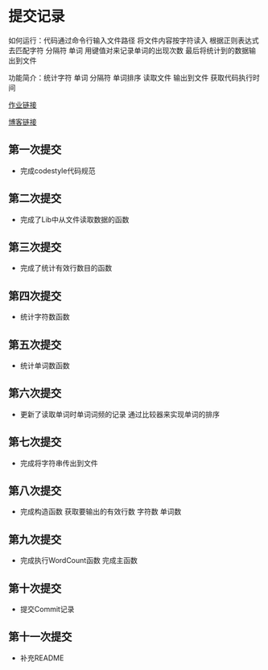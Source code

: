 # 提交记录

如何运行：代码通过命令行输入文件路径 将文件内容按字符读入 根据正则表达式去匹配字符 分隔符 单词 用键值对来记录单词的出现次数 最后将统计到的数据输出到文件

功能简介：统计字符 单词 分隔符 单词排序 读取文件 输出到文件 获取代码执行时间 

[作业链接](https://edu.cnblogs.com/campus/fzu/2021SpringSoftwareEngineeringPractice/homework/11740)

[博客链接](https://www.cnblogs.com/Kosmos1/)

## 第一次提交

* 完成codestyle代码规范

## 第二次提交

* 完成了Lib中从文件读取数据的函数

## 第三次提交

* 完成了统计有效行数目的函数

## 第四次提交

* 统计字符数函数

## 第五次提交

* 统计单词数函数

## 第六次提交

* 更新了读取单词时单词词频的记录 通过比较器来实现单词的排序

## 第七次提交

* 完成将字符串传出到文件

## 第八次提交

* 完成构造函数 获取要输出的有效行数 字符数 单词数

## 第九次提交

* 完成执行WordCount函数 完成主函数 

## 第十次提交

* 提交Commit记录

## 第十一次提交

* 补充README